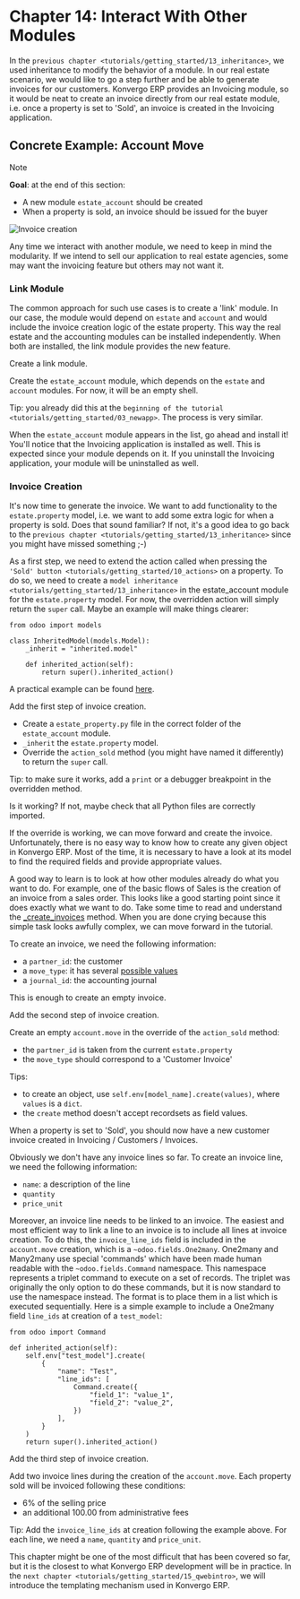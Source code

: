 # Chapter 14: Interact With Other Modules

In the `previous chapter <tutorials/getting_started/13_inheritance>`, we
used inheritance to modify the behavior of a module. In our real estate
scenario, we would like to go a step further and be able to generate
invoices for our customers. Konvergo ERP provides an Invoicing module, so it
would be neat to create an invoice directly from our real estate module,
i.e. once a property is set to 'Sold', an invoice is created in the
Invoicing application.

## Concrete Example: Account Move

> [!NOTE]
> **Goal**: at the end of this section:
>
> - A new module `estate_account` should be created
> - When a property is sold, an invoice should be issued for the buyer
>
> <img src="14_other_module/create_inv.gif" class="align-center"
> alt="Invoice creation" />

Any time we interact with another module, we need to keep in mind the
modularity. If we intend to sell our application to real estate
agencies, some may want the invoicing feature but others may not want
it.

### Link Module

The common approach for such use cases is to create a 'link' module. In
our case, the module would depend on `estate` and `account` and would
include the invoice creation logic of the estate property. This way the
real estate and the accounting modules can be installed independently.
When both are installed, the link module provides the new feature.

<div class="exercise">

Create a link module.

Create the `estate_account` module, which depends on the `estate` and
`account` modules. For now, it will be an empty shell.

Tip: you already did this at the
`beginning of the tutorial <tutorials/getting_started/03_newapp>`. The
process is very similar.

</div>

When the `estate_account` module appears in the list, go ahead and
install it! You'll notice that the Invoicing application is installed as
well. This is expected since your module depends on it. If you uninstall
the Invoicing application, your module will be uninstalled as well.

### Invoice Creation

It's now time to generate the invoice. We want to add functionality to
the `estate.property` model, i.e. we want to add some extra logic for
when a property is sold. Does that sound familiar? If not, it's a good
idea to go back to the
`previous chapter <tutorials/getting_started/13_inheritance>` since you
might have missed something ;-)

As a first step, we need to extend the action called when pressing the
`'Sold' button <tutorials/getting_started/10_actions>` on a property. To
do so, we need to create a
`model inheritance <tutorials/getting_started/13_inheritance>` in the
<span class="title-ref">estate_account</span> module for the
`estate.property` model. For now, the overridden action will simply
return the `super` call. Maybe an example will make things clearer:

    from odoo import models

    class InheritedModel(models.Model):
        _inherit = "inherited.model"

        def inherited_action(self):
            return super().inherited_action()

A practical example can be found
[here](https://github.com/odoo/odoo/blob/f1f48cdaab3dd7847e8546ad9887f24a9e2ed4c1/addons/event_sale/models/account_move.py#L7-L16).

<div class="exercise">

Add the first step of invoice creation.

- Create a `estate_property.py` file in the correct folder of the
  `estate_account` module.
- `_inherit` the `estate.property` model.
- Override the `action_sold` method (you might have named it
  differently) to return the `super` call.

Tip: to make sure it works, add a `print` or a debugger breakpoint in
the overridden method.

</div>

Is it working? If not, maybe check that all Python files are correctly
imported.

If the override is working, we can move forward and create the invoice.
Unfortunately, there is no easy way to know how to create any given
object in Konvergo ERP. Most of the time, it is necessary to have a look at its
model to find the required fields and provide appropriate values.

A good way to learn is to look at how other modules already do what you
want to do. For example, one of the basic flows of Sales is the creation
of an invoice from a sales order. This looks like a good starting point
since it does exactly what we want to do. Take some time to read and
understand the
[\_create_invoices](https://github.com/odoo/odoo/blob/f1f48cdaab3dd7847e8546ad9887f24a9e2ed4c1/addons/sale/models/sale.py#L610-L717)
method. When you are done crying because this simple task looks awfully
complex, we can move forward in the tutorial.

To create an invoice, we need the following information:

- a `partner_id`: the customer
- a `move_type`: it has several [possible
  values](https://github.com/odoo/odoo/blob/f1f48cdaab3dd7847e8546ad9887f24a9e2ed4c1/addons/account/models/account_move.py#L138-L147)
- a `journal_id`: the accounting journal

This is enough to create an empty invoice.

<div class="exercise">

Add the second step of invoice creation.

Create an empty `account.move` in the override of the `action_sold`
method:

- the `partner_id` is taken from the current `estate.property`
- the `move_type` should correspond to a 'Customer Invoice'

Tips:

- to create an object, use `self.env[model_name].create(values)`, where
  `values` is a `dict`.
- the `create` method doesn't accept recordsets as field values.

</div>

When a property is set to 'Sold', you should now have a new customer
invoice created in Invoicing / Customers / Invoices.

Obviously we don't have any invoice lines so far. To create an invoice
line, we need the following information:

- `name`: a description of the line
- `quantity`
- `price_unit`

Moreover, an invoice line needs to be linked to an invoice. The easiest
and most efficient way to link a line to an invoice is to include all
lines at invoice creation. To do this, the `invoice_line_ids` field is
included in the `account.move` creation, which is a
`~odoo.fields.One2many`. One2many and Many2many use special 'commands'
which have been made human readable with the `~odoo.fields.Command`
namespace. This namespace represents a triplet command to execute on a
set of records. The triplet was originally the only option to do these
commands, but it is now standard to use the namespace instead. The
format is to place them in a list which is executed sequentially. Here
is a simple example to include a One2many field `line_ids` at creation
of a `test_model`:

    from odoo import Command

    def inherited_action(self):
        self.env["test_model"].create(
            {
                "name": "Test",
                "line_ids": [
                    Command.create({
                        "field_1": "value_1",
                        "field_2": "value_2",
                    })
                ],
            }
        )
        return super().inherited_action()

<div class="exercise">

Add the third step of invoice creation.

Add two invoice lines during the creation of the `account.move`. Each
property sold will be invoiced following these conditions:

- 6% of the selling price
- an additional 100.00 from administrative fees

Tip: Add the `invoice_line_ids` at creation following the example above.
For each line, we need a `name`, `quantity` and `price_unit`.

</div>

This chapter might be one of the most difficult that has been covered so
far, but it is the closest to what Konvergo ERP development will be in practice.
In the `next chapter
<tutorials/getting_started/15_qwebintro>`, we will introduce the
templating mechanism used in Konvergo ERP.

